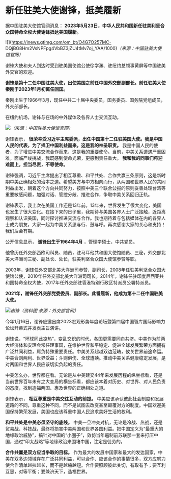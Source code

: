 # 新任驻美大使谢锋，抵美履新

据中国驻美大使馆官网消息： **2023年5月23日，中华人民共和国新任驻美利坚合众国特命全权大使谢锋抵达美国履新。**

![](https://inews.gtimg.com/om_bt/O4G7O257MC-
DQjBG8Hm2VsNPFpg4VbBZ3jZU4tMv7oj_YAA/1000)_（来源：中国驻美大使馆官网）_

谢锋大使和夫人到达时受到驻美国使馆公使徐学渊、驻纽约总领事黄屏等中国驻美外交官的欢迎。

**谢锋是第十二任中国驻美大使，出使美国之前任中国外交部副部长。前任驻美大使秦刚于2023年1月初离任回国。**

秦刚出生于1966年3月，现任中共二十届中央委员，国务委员、国务院党组成员，外交部部长。

在纽约机场，谢锋与在场的中外媒体及各界人士交流互动。

![](https://inews.gtimg.com/om_bt/OC-0xCBHhoQUUKgbeLowhA8T0f3KyZDIBTNrfCH0qlCacAA/1000)_（来源：中国驻美大使馆官网）_

谢锋表示， **很荣幸受习近平主席委派，出任中国第十二任驻美国大使。我是中国人民的代表，为了捍卫中国利益而来，这是我的神圣职责。**
我是中国人民的使者，为了增进中美交流合作而来，这是我的重要使命。当前，中美关系遭遇严重困难，面临严峻挑战，我既感到使命光荣，更感到责任重大。
**我和我的同事们将迎难而上，担当尽责，不辱使命。**

谢锋强调，习近平主席提出了相互尊重、和平共处、合作共赢三条原则，这是新时期中美正确相处的治本之道。希望美方与中方相向而行，从两国和世界人民的共同利益出发，朝着这个方向共同努力，按照中美三个联合公报的原则妥善处理台湾等重要敏感问题，加强对话、管控分歧、推进合作，争取中美关系回归正轨。

谢锋表示，我上次在美国工作还是13年前。13年来，世界发生了很大变化，美国也发生了很大变化。在接下来的日子里，我期待与美国各界人士广泛接触，近距离观察和认识美国，同时探讨推进交流与合作。我也期待着与包括媒体在内的各界人士成为朋友，大家一起为中美关系思与行、鼓与呼。再次感谢大家的关心和支持！我们后会有期。

公开信息显示， **谢锋出生于1964年4月** ，管理学硕士，中共党员。

他曾历任外交部西欧司科员、随员，驻马耳他共和国大使馆随员、三秘，外交部北美大洋洲司三秘、副处长、处长，驻美利坚合众国大使馆参赞等职。

2003年，谢锋任外交部北美大洋洲司参赞、副司长，2008年任驻美利坚合众国大使馆公使，2010年任外交部北美大洋洲司司长。2014年，谢锋任驻印度尼西亚共和国特命全权大使，2017年任外交部驻香港特别行政区特派员公署特派员。

**2021年，谢锋任外交部党委委员、副部长。此番履新，他成为第十二任中国驻美大使。**

![](https://inews.gtimg.com/om_bt/OiIaGrYh9WKh1-AkRI_nz0zINQJf7UoDTrEGBqdPJclwcAA/1000)_谢锋（资料图
来源：外交部官网）_

今年1月16日，谢锋应邀出席2023宏观形势年度论坛暨第四届中国智库国际影响力论坛开幕式并发表主旨演讲。

谢锋说，“环球同此凉热”，变乱交织的时代，各国更需要同舟共济。中美作为前两大经济体和安理会常任理事国，在维护世界和平稳定、促进全球发展繁荣方面拥有广泛共同利益，肩负特殊重要责任。中美关系超越双边范畴，攸关世界前途命运。中美合则两利、世界受益；斗则俱伤、全球遭殃。推动中美关系健康稳定发展，是对两国和世界人民应该切实负起的责任。

中美怎么办，世界都在看。无论是从中美建交44年来发展历程的纵坐标看，还是当前世界百年未有之大变局的横坐标看，都应该本着对历史、对世界、对人民负责的态度，找到造福两国、惠及世界的正确相处之道。

谢锋表示， **相互尊重是中美交往互动的前提。**
中美应该承认彼此社会制度和发展道路的不同，尊重这种不同，而不是试图去改变甚至颠覆对方的制度。中国欢迎美国保持繁荣发展，美国也应该尊重中国人民追求美好生活的权利。

**和平共处是中美必须坚守的底线。**
中美一旦冲突对抗，无论是冷战、热战，还是贸易战、科技战，最终将损害中美两国和世界各国利益。把中国定义为“最重大的地缘政治威胁”，搞针对中国的“小圈子”，效仿当年遏制前苏联那一套来打压中国，通过“印太战略”等地缘政治来围堵中国，注定是徒劳的。

**合作共赢是双方应当争取的目标。**
作为最大的发展中国家和最大的发达国家，中美在双多边领域存在广泛共同利益，可以合作、应该合作的事情很多，双方应努力使合作清单越拉越长，而不是越缩越短。合作要照顾彼此关切，有取有予；要互利互惠，对等平衡；要兼济天下，造福世界。


